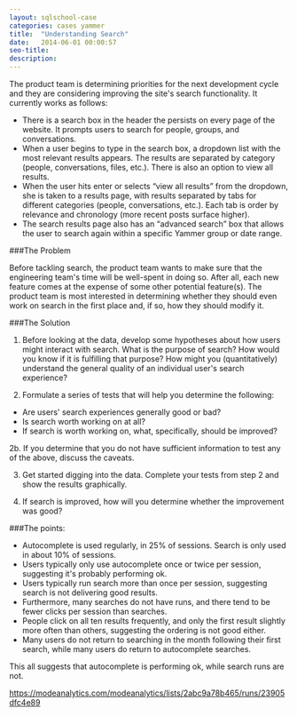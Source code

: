 ```yaml
---
layout: sqlschool-case
categories: cases yammer
title:  "Understanding Search"
date:   2014-06-01 00:00:57
seo-title: 
description: 
---
```


The product team is determining priorities for the next development cycle and they are considering improving the site's search functionality. It currently works as follows:

* There is a search box in the header the persists on every page of the website. It prompts users to search for people, groups, and conversations. <image>
* When a user begins to type in the search box, a dropdown list with the most relevant results appears. The results are separated by category (people, conversations, files, etc.). There is also an option to view all results.
* When the user hits enter or selects “view all results” from the dropdown, she is taken to a results page, with results separated by tabs for different categories (people, conversations, etc.). Each tab is order by relevance and chronology (more recent posts surface higher).
* The search results page also has an “advanced search” box that allows the user to search again within a specific Yammer group or date range.

###The Problem

Before tackling search, the product team wants to make sure that the engineering team's time will be well-spent in doing so. After all, each new feature comes at the expense of some other potential feature(s). The product team is most interested in determining whether they should even work on search in the first place and, if so, how they should modify it.

###The Solution

1. Before looking at the data, develop some hypotheses about how users might interact with search. What is the purpose of search? How would you know if it is fulfilling that purpose? How might you (quantitatively) understand the general quality of an individual user's search experience?

2. Formulate a series of tests that will help you determine the following:

* Are users' search experiences generally good or bad? 
* Is search worth working on at all?
* If search is worth working on, what, specifically, should be improved?

2b. If you determine that you do not have sufficient information to test any of the above, discuss the caveats.

3. Get started digging into the data. Complete your tests from step 2 and show the results graphically.

4. If search is improved, how will you determine whether the improvement was good?

###The points:

* Autocomplete is used regularly, in 25% of sessions. Search is only used in about 10% of sessions.
* Users typically only use autocomplete once or twice per session, suggesting it's probably performing ok.
* Users typically run search more than once per session, suggesting search is not delivering good results.
* Furthermore, many searches do not have runs, and there tend to be fewer clicks per session than searches.
* People click on all ten results frequently, and only the first result slightly more often than others, suggesting the ordering is not good either.
* Many users do not return to searching in the month following their first search, while many users do return to autocomplete searches.

This all suggests that autocomplete is performing ok, while search runs are not. 


https://modeanalytics.com/modeanalytics/lists/2abc9a78b465/runs/23905dfc4e89